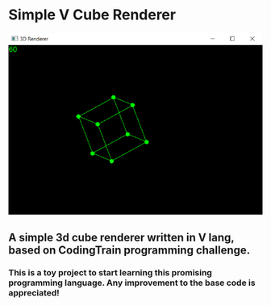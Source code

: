 # Simple V Cube Renderer

![](screen.jpg)

## A simple 3d cube renderer written in V lang, based on CodingTrain programming challenge.
### This is a toy project to start learning this promising programming language. Any improvement to the base code is appreciated!